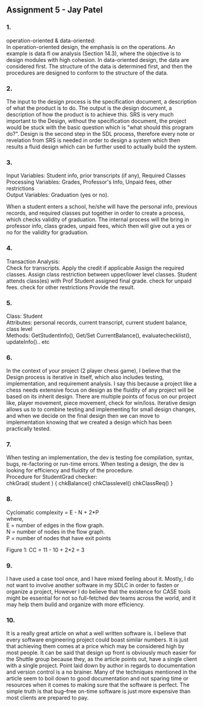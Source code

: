 ## Assignment 5 - Jay Patel ##

### 1. ###
operation-oriented & data-oriented:  
In operation-oriented design, the emphasis is on the operations. An example is data fl ow analysis (Section 14.3), where the objective is to design modules with high cohesion. In data-oriented design,
the data are considered first. The structure
of the data is determined first, and then the procedures are designed to conform to the structure
of the data.

### 2. ###
The input to the design process is the specification document, a description
of what the product is to do. The output is the design document, a description of how
the product is to achieve this. SRS is very much important to the Design, without the specification document, the project would be stuck with the basic question which is "what should this program do?". Design is the second step in the SDL process, therefore every note or revelation from SRS is needed in order to design a system which then results a fluid design which can be further used to actually build the system. 

### 3. ###
Input Variables:  Student info, prior transcripts (if any), Required Classes  
Processing Variables:  Grades, Professor's Info, Unpaid fees, other restrictions  
Output Variables:   Graduation (yes or no).

When a student enters a school, he/she will have the personal info, previous records, and required classes put together in order to create a process, which checks validity of graduation. The internal process will the bring in professor info, class grades, unpaid fees, which then will give out a yes or no for the validity for graduation. 

### 4. ###
 Transaction Analysis:  
Check for transcripts. 
Apply the credit if applicable
Assign the required classes.
Assign class restriction between upper/lower level classes. 
Student attends class(es) with Prof
Student assigned final grade. 
check for unpaid fees. 
check for other restrictions
Provide the result. 

### 5. ###

Class: Student  
Attributes: personal records, current transcript, current student balance, class level  
Methods: GetStudentInfo(), Get/Set CurrentBalance(), evaluatechecklist(), updateInfo().. etc

### 6. ###

In the context of your project (2 player chess game), I believe that the Design process is iterative in itself, which also includes testing, implementation, and requirement analysis. I say this because a project like a chess needs extensive focus on design as the fluidity of any project will be based on its inherit design. There are multiple points of focus on our project like, player movement, piece movement, check for win/loss. Iterative design allows us to to combine testing and implementing for small design changes, and when we decide on the final design then we can move to implementation knowing that we created a design which has been practically tested. 

### 7. ### 

When testing an implementation, the dev is testing foe compilation, syntax, bugs, re-factoring or run-time errors. 
When testing a design, the dev is looking for efficiency and fluidity of the procedure.  
Procedure for StudentGrad checker:  
chkGrad( student ) {
chkBalance()
chkClasslevel()
chkClassReq()
}

### 8. ###

Cyclomatic complexity = E - N + 2*P   
where,  
  E = number of edges in the flow graph.  
  N = number of nodes in the flow graph.  
  P = number of nodes that have exit points  

Figure 1: CC = 11 - 10 + 2*2 = 3

### 9. ### 
I have used a case tool once, and I have mixed feeling about it. Mostly, I do not want to involve another software in my SDLC in order to fasten or organize a project, However I do believe that the existence for CASE tools might be essential for not so full-fetched dev teams across the world, and it may help them build and organize with more efficiency.  

### 10. ###

It is a really great article on what a well written software is. I believe that every software engineering project could boast similar numbers. It is just that achieving them comes at a price which may be considered high by most people. It can be said that design up front is obviously much easier for the Shuttle group because they, as the article points out, have a single client with a single project. Point laid down by author in regards to documentation and version control is a no brainer. Many of the techniques mentioned in the article seem to boil down to good documentation and not sparing time or resources when it comes to making sure that the software is perfect. The simple truth is that bug–free on-time software is just more expensive than most clients are prepared to pay.